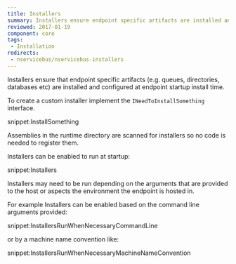 ```yaml
---
title: Installers
summary: Installers ensure endpoint specific artifacts are installed and configured during endpoint startup.
reviewed: 2017-01-19
component: core
tags:
 - Installation
redirects:
 - nservicebus/nservicebus-installers
---
```


Installers ensure that endpoint specific artifacts (e.g. queues, directories, databases etc) are installed and configured at endpoint startup install time.

To create a custom installer implement the `INeedToInstallSomething` interface.

snippet:InstallSomething

Assemblies in the runtime directory are scanned for installers so no code is needed to register them.

Installers can be enabled to run at startup:

snippet:Installers

Installers may need to be run depending on the arguments that are provided to the host or aspects the environment the endpoint is hosted in.

For example Installers can be enabled based on the command line arguments provided:

snippet:InstallersRunWhenNecessaryCommandLine

or by a machine name convention like:

snippet:InstallersRunWhenNecessaryMachineNameConvention